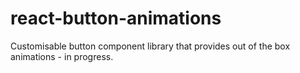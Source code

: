 # react-button-animations
Customisable button component library that provides out of the box animations - in progress.

